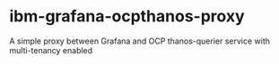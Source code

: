 # ibm-grafana-ocpthanos-proxy
A simple proxy between Grafana and OCP thanos-querier service with multi-tenancy enabled
